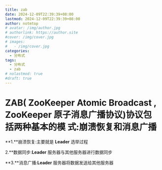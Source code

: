 ```yaml
---
title: zab
date: 2024-12-09T22:39:39+08:00
lastmod: 2024-12-09T22:39:39+08:00
author: notmtop
# avatar: /img/author.jpg
# authorlink: https://author.site
#cover: /img/cover.jpg
# images:
#   - /img/cover.jpg
categories:
  - 分布式
tags:
  - 分布式
  - zab
# nolastmod: true
#draft: true
---
```






# ZAB( ZooKeeper Atomic Broadcast , ZooKeeper 原子消息广播协议)协议包括两种基本的模 式:崩溃恢复和消息广播

**1.**崩溃恢复:主要就是 **Leader** 选举过程 

2.**数据同步:**Leader** 服务器与其他服务器进行数据同步

**3.**消息广播:**Leader** 服务器将数据发送给其他服务器